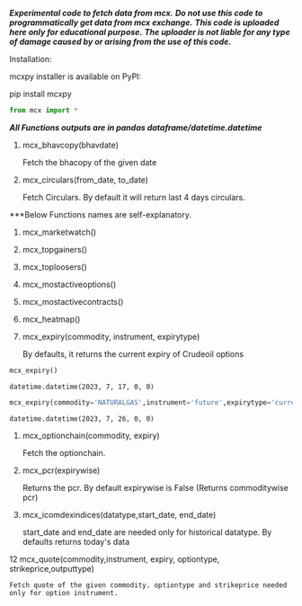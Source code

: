 
<div class="cell markdown">

***Experimental code to fetch data from mcx.*** ***Do not use this code
to programmatically get data from mcx exchange.*** ***This code is
uploaded here only for educational purpose.*** ***The uploader is not
liable for any type of damage caused by or arising from the use of this
code.***

Installation:

mcxpy installer is available on PyPI:

pip install mcxpy

</div>

<div class="cell code" execution_count="1">

``` python
from mcx import *
```

</div>

<div class="cell markdown">

***All Functions outputs are in pandas dataframe/datetime.datetime***

1.  mcx_bhavcopy(bhavdate)

    Fetch the bhacopy of the given date

2.  mcx_circulars(from_date, to_date)

    Fetch Circulars. By default it will return last 4 days circulars.

\*\*\*Below Functions names are self-explanatory.

1.  mcx_marketwatch()

2.  mcx_topgainers()

3.  mcx_toploosers()

4.  mcx_mostactiveoptions()

5.  mcx_mostactivecontracts()

6.  mcx_heatmap()

7.  mcx_expiry(commodity, instrument, expirytype)

    By defaults, it returns the current expiry of Crudeoil options

</div>

<div class="cell code" execution_count="13">

``` python
mcx_expiry()
```

<div class="output execute_result" execution_count="13">

    datetime.datetime(2023, 7, 17, 0, 0)

</div>

</div>

<div class="cell code" execution_count="14">

``` python
mcx_expiry(commodity='NATURALGAS',instrument='future',expirytype='current')
```

<div class="output execute_result" execution_count="14">

    datetime.datetime(2023, 7, 26, 0, 0)

</div>

</div>

<div class="cell markdown">

1.  mcx_optionchain(commodity, expiry)

    Fetch the optionchain.

2.  mcx_pcr(expirywise)

    Returns the pcr. By default expirywise is False (Returns
    commoditywise pcr)

3.  mcx_icomdexindices(datatype,start_date, end_date)

    start_date and end_date are needed only for historical datatype. By
    defaults returns today's data

12 mcx_quote(commodity,instrument, expiry, optiontype, strikeprice,outputtype)

    Fetch quote of the given commodity. optiontype and strikeprice needed only for option instrument.

</div>

